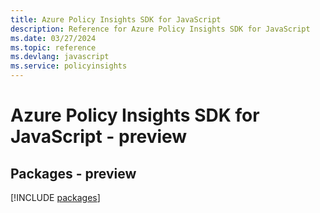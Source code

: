 ```yaml
---
title: Azure Policy Insights SDK for JavaScript
description: Reference for Azure Policy Insights SDK for JavaScript
ms.date: 03/27/2024
ms.topic: reference
ms.devlang: javascript
ms.service: policyinsights
---
```

# Azure Policy Insights SDK for JavaScript - preview
## Packages - preview
[!INCLUDE [packages](policy-insights-index.md)]